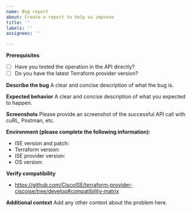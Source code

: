 ```yaml
---
name: Bug report
about: Create a report to help us improve
title: ''
labels: ''
assignees: ''

---
```


**Prerequisites**
* [ ] Have you tested the operation in the API directly?
* [ ] Do you have the latest Terraform provider version?

**Describe the bug**
A clear and concise description of what the bug is.

**Expected behavior**
A clear and concise description of what you expected to happen.

**Screenshots**
Please provide an screenshot of the successful API call with cuRL, Postman, etc.

**Environment (please complete the following information):**
* ISE version and patch: 
* Terraform version:
* ISE provider version:
* OS version: 

**Verify compatibility**
* https://github.com/CiscoISE/terraform-provider-ciscoise/tree/develop#compatibility-matrix

**Additional context**
Add any other context about the problem here.
